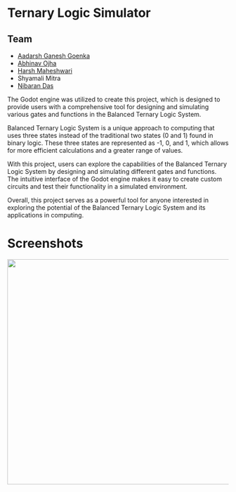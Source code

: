 # Ternary Logic Simulator

## Team
- [Aadarsh Ganesh Goenka](https://github.com/aggtur11)
- [Abhinav Ojha](https://github.com/justAbhi77)
- [Harsh Maheshwari](https://github.com/tbse12)
- Shyamali Mitra
- [Nibaran Das](https://github.com/cmaterju-nibarandas)

The Godot engine was utilized to create this project, which is designed to provide users with a comprehensive tool for designing and simulating various gates and functions in the Balanced Ternary Logic System.

Balanced Ternary Logic System is a unique approach to computing that uses three states instead of the traditional two states (0 and 1) found in binary logic. These three states are represented as -1, 0, and 1, which allows for more efficient calculations and a greater range of values.

With this project, users can explore the capabilities of the Balanced Ternary Logic System by designing and simulating different gates and functions. The intuitive interface of the Godot engine makes it easy to create custom circuits and test their functionality in a simulated environment.

Overall, this project serves as a powerful tool for anyone interested in exploring the potential of the Balanced Ternary Logic System and its applications in computing.

# Screenshots

<center><img src="https://i.imgur.com/ykIiR2A.png" width=512></center>
